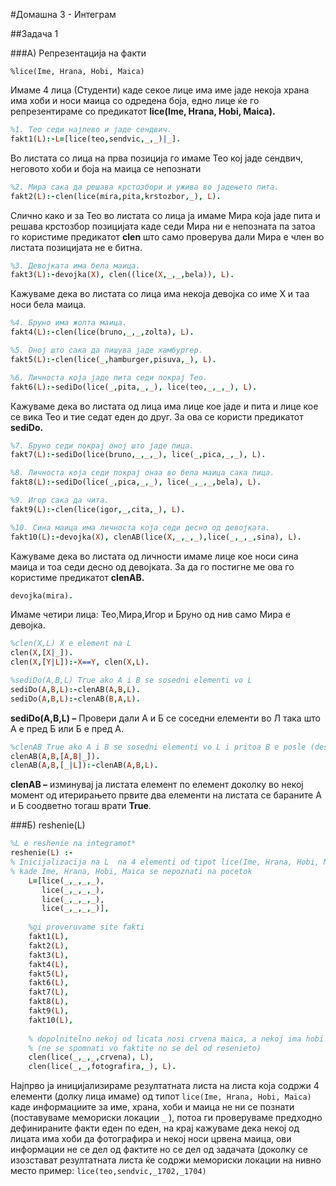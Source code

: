 ﻿#Домашна 3  - Интеграм 

##Задача 1 

###А) Репрезентација на факти 

`%lice(Ime, Hrana, Hobi, Maica)`

Имаме 4 лица (Студенти) каде секое лице има име јаде некоја храна има хоби и носи маица со одредена боја, едно лице ќе го  репрезентираме со предикатот **lice(Ime, Hrana, Hobi, Maica).** 

```prolog
%1. Тео седи најлево и јаде сендвич.
fakt1(L):-L=[lice(teo,sendvic,_,_)|_].
```

Во листата со лица на прва позиција го имаме Тео кој јаде сендвич, неговото хоби и боја на маица се непознати 

```prolog
%2. Мира сака да решава крстозбори и ужива во јадењето пита. 
fakt2(L):-clen(lice(mira,pita,krstozbor,_), L). 
```

Слично како и за Тео во листата со лица ја имаме Мира која јаде пита и решава крстозбор позицијата каде седи Мира ни е непозната па затоа го користиме предикатот **clen** што само проверува дали Мира е член во листата позицијата не е битна.  

```prolog
%3. Девојката има бела маица. 
fakt3(L):-devojka(X), clen((lice(X,_,_,bela)), L).
```

Кажуваме дека во листата со лица има некоја девојка со име Х и таа носи бела маица. 

```prolog
%4. Бруно има жолта маица. 
fakt4(L):-clen(lice(bruno,_,_,zolta), L).

%5. Оној што сака да пишува јаде хамбургер. 
fakt5(L):-clen(lice(_,hamburger,pisuva,_), L).
```
```prolog
%6. Личноста која јаде пита седи покрај Тео. 
fakt6(L):-sediDo(lice(_,pita,_,_), lice(teo,_,_,_), L).
```

Кажуваме дека во листата од лица има лице кое јаде и пита и лице кое се вика Тео и тие седат еден до друг. За ова се користи предикатот **sediDo.** 

```prolog
%7. Бруно седи покрај оној што јаде пица. 
fakt7(L):-sediDo(lice(bruno,_,_,_), lice(_,pica,_,_), L).

%8. Личноста која седи покрај онаа во бела маица сака пица. 
fakt8(L):-sediDo(lice(_,pica,_,_), lice(_,_,_,bela), L). 

%9. Игор сака да чита. 
fakt9(L):-clen(lice(igor,_,cita,_), L).
```

```prolog
%10. Сина маица има личноста која седи десно од девојката. 
fakt10(L):-devojka(X), clenAB(lice(X,_,_,_),lice(_,_,_,sina), L).
```


Кажуваме дека во листата од личности имаме лице кое носи сина маица и тоа седи десно од девојката. За да го постигне ме ова го користиме предикатот **clenAB.** 

```prolog
devojka(mira).
```

Имаме четири лица: Тео,Мира,Игор и Бруно од нив само Мира е девојка. 

```prolog
%clen(X,L) X e element na L 
clen(X,[X|_]).
clen(X,[Y|L]):-X==Y, clen(X,L). 
```

```prolog
%sediDo(A,B,L) True ako A i B se sosedni elementi vo L 
sediDo(A,B,L):-clenAB(A,B,L).
sediDo(A,B,L):-clenAB(B,A,L). 
```
**sediDo(A,B,L)  –** Провери дали  А и Б се соседни елементи во Л така што А е пред Б или Б е пред А. 

```prolog
%clenAB True ako A i B se sosedni elementi vo L i pritoa B e posle (desno od) A
clenAB(A,B,[A,B|_]). 
clenAB(A,B,[_|L]):-clenAB(A,B,L).
```
**clenAB –** изминувај ја листата елемент по елемент доколку во некој момент од итерирањето првите два елементи на листата се бараните А и Б соодветно тогаш врати **True**.  

###Б) reshenie(L) 

```prolog
%L e reshenie na integramot* 
reshenie(L) :-
% Inicijalizacija na L  na 4 elementi od tipot lice(Ime, Hrana, Hobi, Maica) 
% kade Ime, Hrana, Hobi, Maica se nepoznati na pocetok
    L=[lice(_,_,_,_),
       lice(_,_,_,_),
       lice(_,_,_,_),
       lice(_,_,_,_)],
    
    %gi proveruvame site fakti
    fakt1(L),
    fakt2(L),
    fakt3(L),
    fakt4(L),    
    fakt5(L),    
    fakt6(L),
    fakt7(L),
    fakt8(L),
    fakt9(L),
    fakt10(L),
    
    % dopolnitelno nekoj od licata nosi crvena maica, a nekoj ima hobi da fotografira 
    % (ne se spomnati vo faktite no se del od resenieto)
    clen(lice(_,_,_,crvena), L),
    clen(lice(_,_,fotografira,_), L).
```

Најпрво ја иницијализираме резултатната листа на листа која содржи 4 елементи (долку лица имаме) од типот 
`lice(Ime, Hrana, Hobi, Maica)`  каде информациите за име, храна, хоби и маица не ни се познати (поставуваме мемориски 
локации `_` ), потоа ги проверуваме предходно дефинираните факти еден по еден, на крај кажуваме дека некој од лицата има
хоби да фотографира и некој носи црвена маица, ови информации не се дел од фактите но се дел од задачата (доколку се 
изозстават резултатната листа ќе содржи мемориски локации на нивно место пример: `lice(teo,sendvic,_1702,_1704)` 
